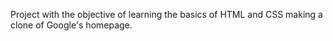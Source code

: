 Project with the objective of learning the basics of HTML and CSS making a
clone of Google's homepage.